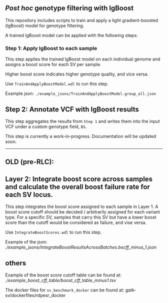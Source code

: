 ## _Post hoc_ genotype filtering with lgBoost

This repository includes scripts to train and apply a light gradient-boosted (lgBoost) model for genotype filtering.  

A trained lgBoost model can be applied with the following steps:  

### Step 1: Apply lgBoost to each sample  

This step applies the trained lgBoost model on each individual genome and assigns a boost score for each SV per sample.  

Higher boost score indicates higher genotype quality, and vice versa.

Use `TrainAndApplyBoostModel.wdl` to run this step. 

Example json: `./example_jsons/TrainAndApplyBoostModel.group_all.json`  

## Step 2: Annotate VCF with lgBoost results  

This step aggregates the results from `Step 1` and writes them into the input VCF under a custom genotype field, `BS`.  

This step is currently a work-in-progress. Documentation will be updated soon.  

---  

## OLD (pre-RLC):  

## Layer 2: Integrate boost score across samples and calculate the overall boost failure rate for each SV locus.
This step integrates the boost score assigned to each sample in Layer 1. A boost score cutoff should be decided / arbitrarily assigned for each variant type. For a specific SV, samples that carry this SV but have a lower boost score than the cutoff would be considered as failure, and vise versa.

Use `IntegrateBoostScores.wdl` to run this step. 

Example of the json: *./example_jsons/IntegrateBoostResultsAcrossBatches.bscff_minus_1.json*

## others
Example of the boost score cutoff table can be found at: *./example_boost_cff_table/boost_cff_table_minus1.tsv*

The docker files for `sv_benchmark_docker` can be found at: gatk-sv/dockerfiles/rdpesr_docker

